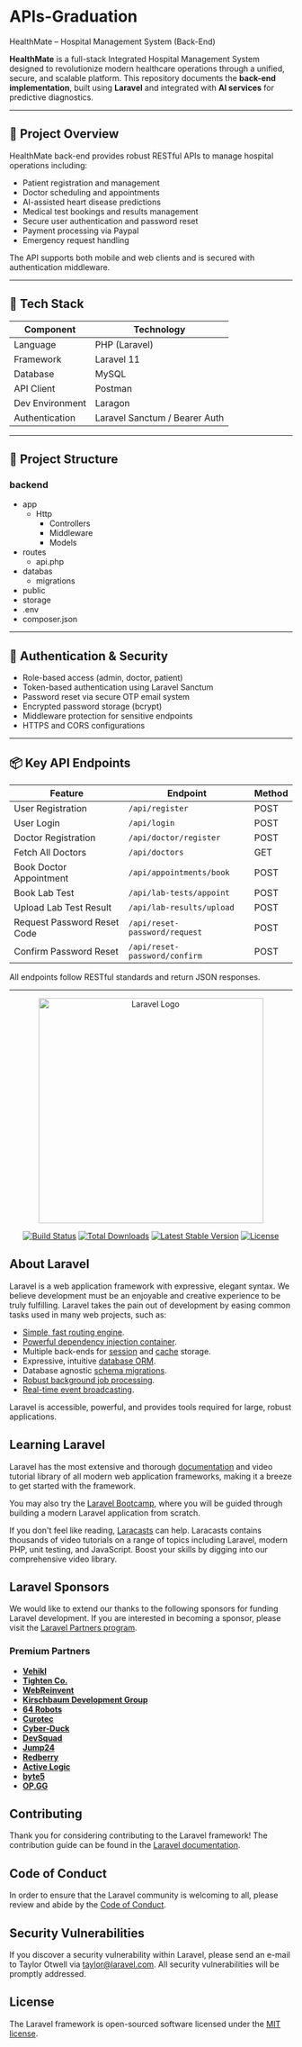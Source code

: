 # APIs-Graduation
HealthMate – Hospital Management System (Back-End)

**HealthMate** is a full-stack Integrated Hospital Management System designed to revolutionize modern healthcare operations through a unified, secure, and scalable platform. This repository documents the **back-end implementation**, built using **Laravel** and integrated with **AI services** for predictive diagnostics.

---

## 🏥 Project Overview

HealthMate back-end provides robust RESTful APIs to manage hospital operations including:

- Patient registration and management
- Doctor scheduling and appointments
- AI-assisted heart disease predictions
- Medical test bookings and results management
- Secure user authentication and password reset
- Payment processing via Paypal
- Emergency request handling

The API supports both mobile and web clients and is secured with authentication middleware.

---

## 🧰 Tech Stack

| Component           | Technology                  |
|--------------------|------------------------------|
| Language           | PHP (Laravel)                |
| Framework          | Laravel 11                   |
| Database           | MySQL                        |
| API Client         | Postman                      |
| Dev Environment    | Laragon                      |
| Authentication     | Laravel Sanctum / Bearer Auth|

---

## 📁 Project Structure

### backend
- app
  - Http
      - Controllers
      - Middleware
      - Models
- routes
  - api.php
- databas
  - migrations
- public
- storage
- .env
- composer.json

---

## 🔐 Authentication & Security

- Role-based access (admin, doctor, patient)
- Token-based authentication using Laravel Sanctum
- Password reset via secure OTP email system
- Encrypted password storage (bcrypt)
- Middleware protection for sensitive endpoints
- HTTPS and CORS configurations

---

## 📦 Key API Endpoints

| Feature                     | Endpoint                             | Method |
|-----------------------------|--------------------------------------|--------|
| User Registration           | `/api/register`                      | POST   |
| User Login                  | `/api/login`                         | POST   |
| Doctor Registration         | `/api/doctor/register`               | POST   |
| Fetch All Doctors           | `/api/doctors`                       | GET    |
| Book Doctor Appointment     | `/api/appointments/book`             | POST   |
| Book Lab Test               | `/api/lab-tests/appoint`             | POST   |
| Upload Lab Test Result      | `/api/lab-results/upload`            | POST   |
| Request Password Reset Code | `/api/reset-password/request`        | POST   |
| Confirm Password Reset      | `/api/reset-password/confirm`        | POST   |

All endpoints follow RESTful standards and return JSON responses.

---

<p align="center"><a href="https://laravel.com" target="_blank"><img src="https://raw.githubusercontent.com/laravel/art/master/logo-lockup/5%20SVG/2%20CMYK/1%20Full%20Color/laravel-logolockup-cmyk-red.svg" width="400" alt="Laravel Logo"></a></p>

<p align="center">
<a href="https://github.com/laravel/framework/actions"><img src="https://github.com/laravel/framework/workflows/tests/badge.svg" alt="Build Status"></a>
<a href="https://packagist.org/packages/laravel/framework"><img src="https://img.shields.io/packagist/dt/laravel/framework" alt="Total Downloads"></a>
<a href="https://packagist.org/packages/laravel/framework"><img src="https://img.shields.io/packagist/v/laravel/framework" alt="Latest Stable Version"></a>
<a href="https://packagist.org/packages/laravel/framework"><img src="https://img.shields.io/packagist/l/laravel/framework" alt="License"></a>
</p>

## About Laravel

Laravel is a web application framework with expressive, elegant syntax. We believe development must be an enjoyable and creative experience to be truly fulfilling. Laravel takes the pain out of development by easing common tasks used in many web projects, such as:

- [Simple, fast routing engine](https://laravel.com/docs/routing).
- [Powerful dependency injection container](https://laravel.com/docs/container).
- Multiple back-ends for [session](https://laravel.com/docs/session) and [cache](https://laravel.com/docs/cache) storage.
- Expressive, intuitive [database ORM](https://laravel.com/docs/eloquent).
- Database agnostic [schema migrations](https://laravel.com/docs/migrations).
- [Robust background job processing](https://laravel.com/docs/queues).
- [Real-time event broadcasting](https://laravel.com/docs/broadcasting).

Laravel is accessible, powerful, and provides tools required for large, robust applications.

## Learning Laravel

Laravel has the most extensive and thorough [documentation](https://laravel.com/docs) and video tutorial library of all modern web application frameworks, making it a breeze to get started with the framework.

You may also try the [Laravel Bootcamp](https://bootcamp.laravel.com), where you will be guided through building a modern Laravel application from scratch.

If you don't feel like reading, [Laracasts](https://laracasts.com) can help. Laracasts contains thousands of video tutorials on a range of topics including Laravel, modern PHP, unit testing, and JavaScript. Boost your skills by digging into our comprehensive video library.

## Laravel Sponsors

We would like to extend our thanks to the following sponsors for funding Laravel development. If you are interested in becoming a sponsor, please visit the [Laravel Partners program](https://partners.laravel.com).

### Premium Partners

- **[Vehikl](https://vehikl.com/)**
- **[Tighten Co.](https://tighten.co)**
- **[WebReinvent](https://webreinvent.com/)**
- **[Kirschbaum Development Group](https://kirschbaumdevelopment.com)**
- **[64 Robots](https://64robots.com)**
- **[Curotec](https://www.curotec.com/services/technologies/laravel/)**
- **[Cyber-Duck](https://cyber-duck.co.uk)**
- **[DevSquad](https://devsquad.com/hire-laravel-developers)**
- **[Jump24](https://jump24.co.uk)**
- **[Redberry](https://redberry.international/laravel/)**
- **[Active Logic](https://activelogic.com)**
- **[byte5](https://byte5.de)**
- **[OP.GG](https://op.gg)**

## Contributing

Thank you for considering contributing to the Laravel framework! The contribution guide can be found in the [Laravel documentation](https://laravel.com/docs/contributions).

## Code of Conduct

In order to ensure that the Laravel community is welcoming to all, please review and abide by the [Code of Conduct](https://laravel.com/docs/contributions#code-of-conduct).

## Security Vulnerabilities

If you discover a security vulnerability within Laravel, please send an e-mail to Taylor Otwell via [taylor@laravel.com](mailto:taylor@laravel.com). All security vulnerabilities will be promptly addressed.

## License

The Laravel framework is open-sourced software licensed under the [MIT license](https://opensource.org/licenses/MIT).
